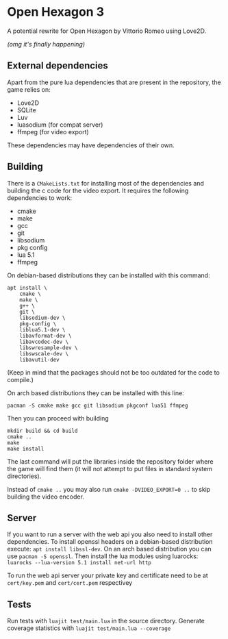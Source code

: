 # Open Hexagon 3

A potential rewrite for Open Hexagon by Vittorio Romeo using Love2D.

*(omg it's finally happening)*

## External dependencies
Apart from the pure lua dependencies that are present in the repository, the game relies on:
- Love2D
- SQLite
- Luv
- luasodium (for compat server)
- ffmpeg (for video export)

These dependencies may have dependencies of their own.

## Building
There is a `CMakeLists.txt` for installing most of the dependencies and building the c code for the video export. It requires the following dependencies to work:
- cmake
- make
- gcc
- git
- libsodium
- pkg config
- lua 5.1
- ffmpeg

On debian-based distributions they can be installed with this command:
```
apt install \
    cmake \
    make \
    g++ \
    git \
    libsodium-dev \
    pkg-config \
    liblua5.1-dev \
    libavformat-dev \
    libavcodec-dev \
    libswresample-dev \
    libswscale-dev \
    libavutil-dev
```
(Keep in mind that the packages should not be too outdated for the code to compile.)

On arch based distributions they can be installed with this line:
```
pacman -S cmake make gcc git libsodium pkgconf lua51 ffmpeg
```
Then you can proceed with building
```
mkdir build && cd build
cmake ..
make
make install
```
The last command will put the libraries inside the repository folder where the game will find them (it will not attempt to put files in standard system directories).

Instead of `cmake ..` you may also run `cmake -DVIDEO_EXPORT=0 ..` to skip building the video encoder.

## Server
If you want to run a server with the web api you also need to install other dependencies.
To install openssl headers on a debian-based distribution execute: `apt install libssl-dev`.
On an arch based distribution you can use `pacman -S openssl`.
Then install the lua modules using luarocks: `luarocks --lua-version 5.1 install net-url http`

To run the web api server your private key and certificate need to be at `cert/key.pem` and `cert/cert.pem` respectivey

## Tests
Run tests with `luajit test/main.lua` in the source directory.
Generate coverage statistics with `luajit test/main.lua --coverage`
